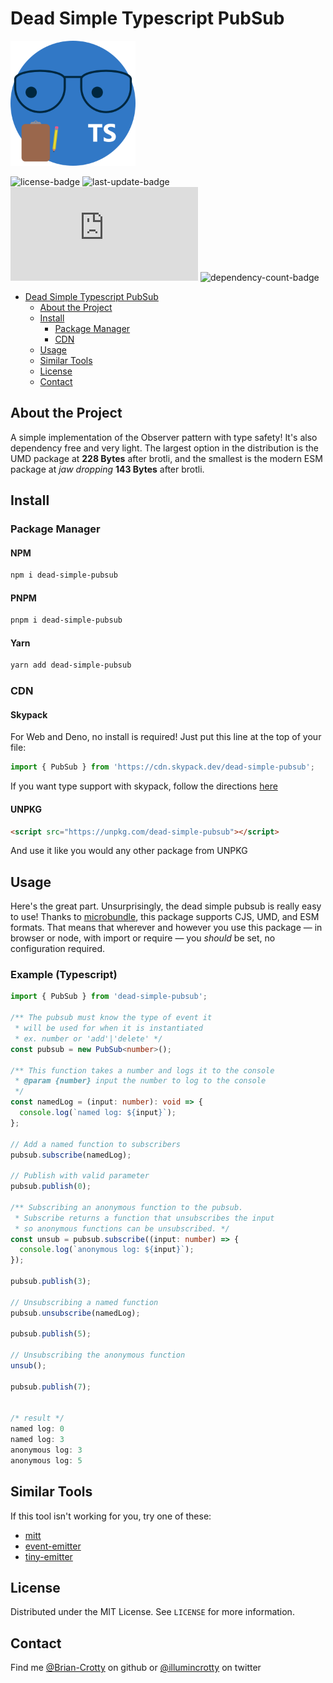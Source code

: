 # Dead Simple Typescript PubSub

<!-- PROJECT LOGO -->
<img src="./logo.png" alt="logo" width="200"/>

<!-- Shields -->
![license-badge](https://img.shields.io/github/license/Brian-Crotty/Dead-Simple-Typescript-PubSub)
![last-update-badge](https://img.shields.io/github/last-commit/Brian-Crotty/Dead-Simple-Typescript-PubSub)
![size-badge](https://badgen.net/badgesize/brotli/Brian-Crotty/Dead-Simple-Typescript-PubSub/main/src/index.ts)
![dependency-count-badge](https://badgen.net/bundlephobia/dependency-count/dead-simple-pubsub)

- [Dead Simple Typescript PubSub](#dead-simple-typescript-pubsub)
  - [About the Project](#about-the-project)
  - [Install](#install)
    - [Package Manager](#package-manager)
    - [CDN](#cdn)
  - [Usage](#usage)
  - [Similar Tools](#similar-tools)
  - [License](#license)
  - [Contact](#contact)
  
## About the Project

A simple implementation of the Observer pattern with type safety! It's also dependency free and very light. The largest option in the distribution is the UMD package at **228 Bytes** after brotli, and the smallest is the modern ESM package at *jaw dropping* **143 Bytes** after brotli.

## Install

### Package Manager

#### NPM <!-- omit in TOC -->

```sh
npm i dead-simple-pubsub
```

#### PNPM <!-- omit in TOC -->

```sh
pnpm i dead-simple-pubsub
```

#### Yarn <!-- omit in TOC -->

```sh
yarn add dead-simple-pubsub
```

### CDN

#### Skypack <!-- omit in TOC -->

For Web and Deno, no install is required! Just put this line at the top of your file:

```typescript
import { PubSub } from 'https://cdn.skypack.dev/dead-simple-pubsub';
```

If you want type support with skypack, follow the directions [here]('https://docs.skypack.dev/skypack-cdn/code/javascript#using-skypack-urls-in-typescript')

#### UNPKG <!-- omit in TOC -->

```html
<script src="https://unpkg.com/dead-simple-pubsub"></script>
```

And use it like you would any other package from UNPKG

## Usage

Here's the great part. Unsurprisingly, the dead simple pubsub is really easy to use!
Thanks to [microbundle](https://github.com/developit/microbundle), this package supports CJS, UMD, and ESM formats.
That means that wherever and however you use this package — in browser or node, with import or require — you *should* be set, no configuration required.

### Example (Typescript) <!-- omit in TOC -->

```typescript
import { PubSub } from 'dead-simple-pubsub';

/** The pubsub must know the type of event it
 * will be used for when it is instantiated
 * ex. number or 'add'|'delete' */
const pubsub = new PubSub<number>();

/** This function takes a number and logs it to the console
 * @param {number} input the number to log to the console
 */
const namedLog = (input: number): void => {
  console.log(`named log: ${input}`);
};

// Add a named function to subscribers
pubsub.subscribe(namedLog);

// Publish with valid parameter
pubsub.publish(0);

/** Subscribing an anonymous function to the pubsub.
 * Subscribe returns a function that unsubscribes the input
 * so anonymous functions can be unsubscribed. */
const unsub = pubsub.subscribe((input: number) => {
  console.log(`anonymous log: ${input}`);
});

pubsub.publish(3);

// Unsubscribing a named function
pubsub.unsubscribe(namedLog);

pubsub.publish(5);

// Unsubscribing the anonymous function
unsub();

pubsub.publish(7);


/* result */
named log: 0
named log: 3
anonymous log: 3
anonymous log: 5
```

## Similar Tools

If this tool isn't working for you, try one of these:

- [mitt](https://github.com/developit/mitt)
- [event-emitter](https://github.com/medikoo/event-emitter#readme)
- [tiny-emitter](https://github.com/scottcorgan/tiny-emitter#readme)

<!-- LICENSE -->
## License

Distributed under the MIT License. See `LICENSE` for more information.

## Contact

Find me [@Brian-Crotty](https://github.com/Brian-Crotty) on github or [@illumincrotty](https://twitter.com/illumincrotty) on twitter
